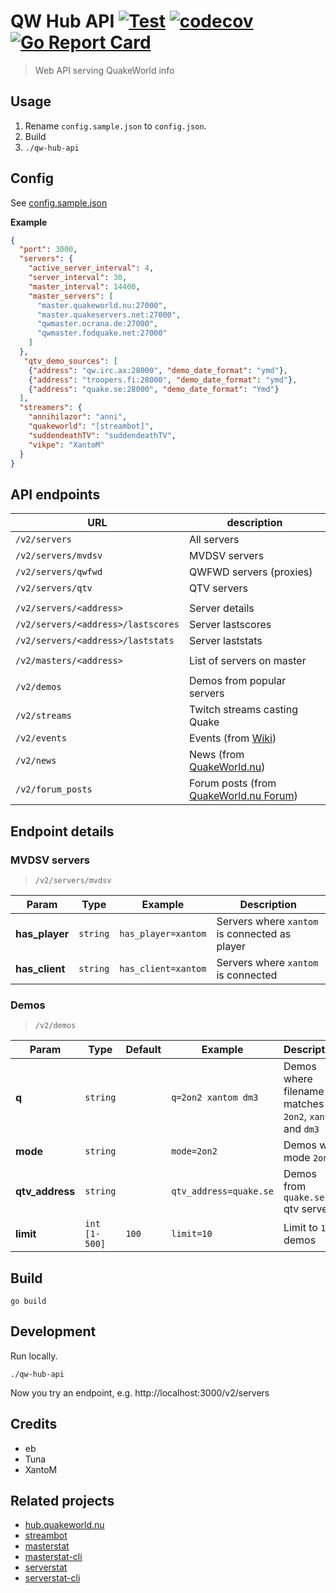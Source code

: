 # QW Hub API [![Test](https://github.com/vikpe/qw-hub-api/actions/workflows/test.yml/badge.svg?branch=main)](https://github.com/vikpe/qw-hub-api/actions/workflows/test.yml) [![codecov](https://codecov.io/gh/vikpe/qw-hub-api/branch/main/graph/badge.svg)](https://codecov.io/gh/vikpe/qw-hub-api) [![Go Report Card](https://goreportcard.com/badge/github.com/vikpe/qw-hub-api)](https://goreportcard.com/report/github.com/vikpe/qw-hub-api)

> Web API serving QuakeWorld info

## Usage

1) Rename `config.sample.json` to `config.json`.
2) Build
3) `./qw-hub-api`

## Config

See [config.sample.json](./config.sample.json)

**Example**

```json
{
  "port": 3000,
  "servers": {
    "active_server_interval": 4,
    "server_interval": 30,
    "master_interval": 14400,
    "master_servers": [
      "master.quakeworld.nu:27000",
      "master.quakeservers.net:27000",
      "qwmaster.ocrana.de:27000",
      "qwmaster.fodquake.net:27000"
    ]
  },
   "qtv_demo_sources": [
    {"address": "qw.irc.ax:28000", "demo_date_format": "ymd"},
    {"address": "troopers.fi:28000", "demo_date_format": "ymd"},
    {"address": "quake.se:28000", "demo_date_format": "Ymd"}
  ],
  "streamers": {
    "annihilazor": "anni",
    "quakeworld": "[streambot]",
    "suddendeathTV": "suddendeathTV",
    "vikpe": "XantoM"
  }
}
```

## API endpoints

| URL                                | description                                                               |  
|------------------------------------|---------------------------------------------------------------------------|
| `/v2/servers`                      | All servers                                                               |  
| `/v2/servers/mvdsv`                | MVDSV servers                                                             |  
| `/v2/servers/qwfwd`                | QWFWD servers (proxies)                                                   |  
| `/v2/servers/qtv`                  | QTV servers                                                               |
 |                                    |                                                                           |
| `/v2/servers/<address>`            | Server details                                                            |
| `/v2/servers/<address>/lastscores` | Server lastscores                                                         |
| `/v2/servers/<address>/laststats`  | Server laststats                                                          |
|                                    |                                                                           |
| `/v2/masters/<address>`            | List of servers on master                                                 |
|                                    |                                                                           |
| `/v2/demos`                        | Demos from popular servers                                                |  
| `/v2/streams`                      | Twitch streams casting Quake                                              |  
| `/v2/events`                       | Events (from [Wiki](https://wiki.quakeworld.nu/))                         |  
| `/v2/news`                         | News (from [QuakeWorld.nu](https://www.quakeworld.nu/))                   |  
| `/v2/forum_posts`                  | Forum posts (from [QuakeWorld.nu Forum](https://www.quakeworld.nu/forum)) |  

## Endpoint details

### MVDSV servers

> `/v2/servers/mvdsv`

| Param                | Type      | Example              | Description                                   |
|----------------------|-----------|----------------------|-----------------------------------------------|
| **has_player**       | `string`  | `has_player=xantom`  | Servers where `xantom` is connected as player |
| **has_client**       | `string`  | `has_client=xantom`  | Servers where `xantom` is connected           |

### Demos

> `/v2/demos`

| Param           | Type          | Default | Example                | Description                                             |
|-----------------|---------------|---------|------------------------|---------------------------------------------------------|
| **q**           | `string`      |         | `q=2on2 xantom dm3`    | Demos where filename matches `2on2`, `xantom` and `dm3` |
| **mode**        | `string`      |         | `mode=2on2`            | Demos with mode `2on2`                                  |
| **qtv_address** | `string`      |         | `qtv_address=quake.se` | Demos from `quake.se` qtv server                        |
| **limit**       | `int [1-500]` | `100`   | `limit=10`             | Limit to `10` demos                                     |

## Build

```she
go build
```

## Development

Run locally.

```shell
./qw-hub-api
```

Now you try an endpoint, e.g. http://localhost:3000/v2/servers

## Credits

* eb
* Tuna
* XantoM

## Related projects

* [hub.quakeworld.nu](https://github.com/quakeworldnu/hub.quakeworld.nu)
* [streambot](https://github.com/vikpe/qw-streambot)
* [masterstat](https://github.com/vikpe/masterstat)
* [masterstat-cli](https://github.com/vikpe/masterstat-cli)
* [serverstat](https://github.com/vikpe/serverstat)
* [serverstat-cli](https://github.com/vikpe/serverstat-cli)
